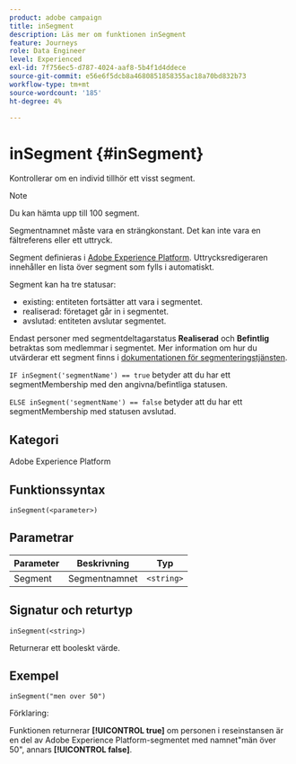 ```yaml
---
product: adobe campaign
title: inSegment
description: Läs mer om funktionen inSegment
feature: Journeys
role: Data Engineer
level: Experienced
exl-id: 7f756ec5-d787-4024-aaf8-5b4f1d4ddece
source-git-commit: e56e6f5dcb8a4680851858355ac18a70bd832b73
workflow-type: tm+mt
source-wordcount: '185'
ht-degree: 4%

---
```


# inSegment {#inSegment}

Kontrollerar om en individ tillhör ett visst segment.

>[!NOTE]
>
>Du kan hämta upp till 100 segment.

Segmentnamnet måste vara en strängkonstant. Det kan inte vara en fältreferens eller ett uttryck.

Segment definieras i [Adobe Experience Platform](https://platform.adobe.com/segment/overview). Uttrycksredigeraren innehåller en lista över segment som fylls i automatiskt.

Segment kan ha tre statusar:

* existing: entiteten fortsätter att vara i segmentet.
* realiserad: företaget går in i segmentet.
* avslutad: entiteten avslutar segmentet.

Endast personer med segmentdeltagarstatus **Realiserad** och **Befintlig** betraktas som medlemmar i segmentet. Mer information om hur du utvärderar ett segment finns i [dokumentationen för segmenteringstjänsten](https://experienceleague.adobe.com/docs/experience-platform/segmentation/tutorials/evaluate-a-segment.html?lang=en#interpret-segment-results).

`IF inSegment('segmentName') == true` betyder att du har ett segmentMembership med den angivna/befintliga statusen.

`ELSE inSegment('segmentName') == false` betyder att du har ett segmentMembership med statusen avslutad.

## Kategori

Adobe Experience Platform

## Funktionssyntax

`inSegment(<parameter>)`

## Parametrar

| Parameter | Beskrivning | Typ |
|--- |--- |--- |
| Segment | Segmentnamnet | `<string>` |

## Signatur och returtyp

`inSegment(<string>)`

Returnerar ett booleskt värde.

## Exempel

`inSegment("men over 50")`

Förklaring:

Funktionen returnerar **[!UICONTROL true]** om personen i reseinstansen är en del av Adobe Experience Platform-segmentet med namnet&quot;män över 50&quot;, annars **[!UICONTROL false]**.
